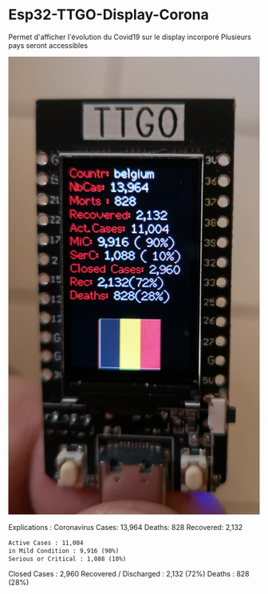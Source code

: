 # Esp32-TTGO-Display-Corona
Permet d'afficher l'évolution du Covid19 sur le display incorporé
Plusieurs pays seront accessibles

![images](https://github.com/Fumberto/Esp32-TTGO-Display-Corona/blob/master/covid19.jpg)

Explications :
Coronavirus Cases: 13,964 
Deaths: 828 
Recovered: 2,132 
~~~~
Active Cases : 11,004
in Mild Condition : 9,916 (90%) 
Serious or Critical : 1,088 (10%) 
~~~~~
Closed Cases : 2,960
Recovered / Discharged : 2,132 (72%) 
Deaths : 828 (28%)
